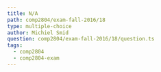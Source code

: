 ```yaml
---
title: N/A
path: comp2804/exam-fall-2016/18
type: multiple-choice
author: Michiel Smid
question: comp2804/exam-fall-2016/18/question.ts
tags:
  - comp2804
  - comp2804-exam
---
```

